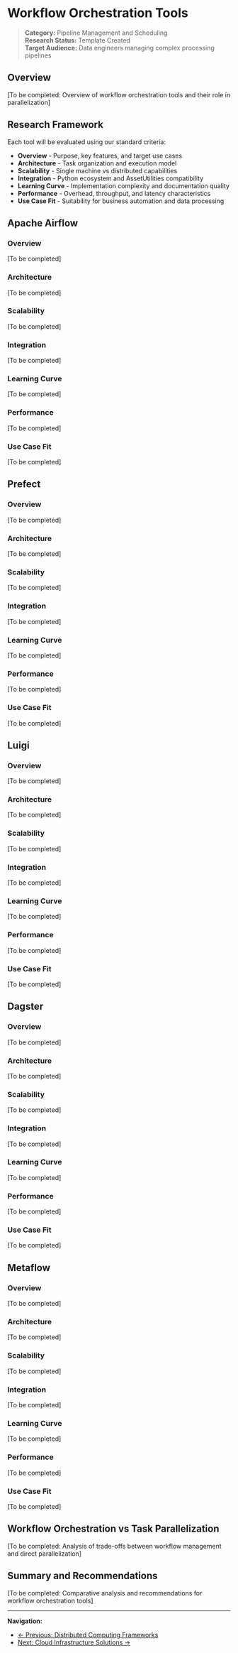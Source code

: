 # Workflow Orchestration Tools

> **Category:** Pipeline Management and Scheduling  
> **Research Status:** Template Created  
> **Target Audience:** Data engineers managing complex processing pipelines

## Overview

[To be completed: Overview of workflow orchestration tools and their role in parallelization]

## Research Framework

Each tool will be evaluated using our standard criteria:
- **Overview** - Purpose, key features, and target use cases
- **Architecture** - Task organization and execution model
- **Scalability** - Single machine vs distributed capabilities
- **Integration** - Python ecosystem and AssetUtilities compatibility
- **Learning Curve** - Implementation complexity and documentation quality
- **Performance** - Overhead, throughput, and latency characteristics
- **Use Case Fit** - Suitability for business automation and data processing

## Apache Airflow

### Overview
[To be completed]

### Architecture
[To be completed]

### Scalability
[To be completed]

### Integration
[To be completed]

### Learning Curve
[To be completed]

### Performance
[To be completed]

### Use Case Fit
[To be completed]

## Prefect

### Overview
[To be completed]

### Architecture
[To be completed]

### Scalability
[To be completed]

### Integration
[To be completed]

### Learning Curve
[To be completed]

### Performance
[To be completed]

### Use Case Fit
[To be completed]

## Luigi

### Overview
[To be completed]

### Architecture
[To be completed]

### Scalability
[To be completed]

### Integration
[To be completed]

### Learning Curve
[To be completed]

### Performance
[To be completed]

### Use Case Fit
[To be completed]

## Dagster

### Overview
[To be completed]

### Architecture
[To be completed]

### Scalability
[To be completed]

### Integration
[To be completed]

### Learning Curve
[To be completed]

### Performance
[To be completed]

### Use Case Fit
[To be completed]

## Metaflow

### Overview
[To be completed]

### Architecture
[To be completed]

### Scalability
[To be completed]

### Integration
[To be completed]

### Learning Curve
[To be completed]

### Performance
[To be completed]

### Use Case Fit
[To be completed]

## Workflow Orchestration vs Task Parallelization

[To be completed: Analysis of trade-offs between workflow management and direct parallelization]

## Summary and Recommendations

[To be completed: Comparative analysis and recommendations for workflow orchestration tools]

---

**Navigation:**
- [← Previous: Distributed Computing Frameworks](distributed-computing-frameworks.md)
- [Next: Cloud Infrastructure Solutions →](cloud-infrastructure.md)